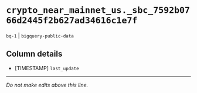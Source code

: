 # `crypto_near_mainnet_us._sbc_7592b0766d2445f2b627ad34616c1e7f`
`bq-1` | `bigquery-public-data`

## Column details
* [TIMESTAMP] `last_update`

-------------------------------------------------------------------------------
*Do not make edits above this line.*
